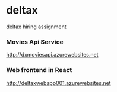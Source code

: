 # deltax
deltax hiring assignment

### Movies Api Service

http://dxmoviesapi.azurewebsites.net

### Web frontend in React

http://deltaxwebapp001.azurewebsites.net
